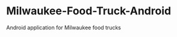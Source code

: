 Milwaukee-Food-Truck-Android
============================

Android application for Milwaukee food trucks
